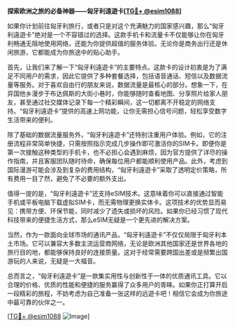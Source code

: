 **探索欧洲之旅的必备神器——匈牙利遠遊卡[[TG💪+ @esim1088](https://t.me/s/esim1088)]**

如果你计划前往匈牙利旅行，或者只是对这个充满魅力的国家感兴趣，那么“匈牙利遠遊卡”绝对是一个不容错过的选择。这款手机卡和流量卡不仅能够让你在匈牙利畅通无阻地使用网络，还能为你提供超值的服务体验。无论你是商务出行还是休闲旅游，它都能成为你旅途中的贴心助手。

首先，让我们来了解一下“匈牙利遠遊卡”的主要特点。这款卡的设计初衷是为了满足不同用户的需求，因此它提供了多种套餐选择，包括语音通话、短信以及数据流量等服务。对于喜欢自由行的朋友来说，数据流量是最核心的部分。想象一下，在异国他乡漫步于布达佩斯的大街小巷时，你能够随时查看地图、分享照片给家人朋友，甚至通过社交媒体记录下每一个精彩瞬间，这一切都离不开稳定的网络支持。“匈牙利遠遊卡”提供的高速上网功能，让你无需担心信号问题，轻松享受数字生活带来的便利。

除了基础的数据流量服务外，“匈牙利遠遊卡”还特别注重用户体验。例如，它的注册流程非常简单快捷，只需按照指示完成几步操作即可激活你的SIM卡。即便你是第一次接触这种类型的手机卡，也不必担心会遇到麻烦，因为官方提供了详尽的操作指南，并且客服团队随时待命，确保每位用户都能顺利使用产品。此外，考虑到国际漫游可能会涉及到复杂的费用结构，“匈牙利遠遊卡”采取了透明定价策略，所有费用一目了然，避免了不必要的额外支出。

值得一提的是，“匈牙利遠遊卡”还支持eSIM技术。这意味着你可以直接通过智能手机或平板电脑下载虚拟SIM卡，而无需物理更换实体卡。这项技术的优势显而易见：携带方便、环保节能，同时减少了遗失或损坏的风险。如果你已经习惯了现代科技带来的便捷生活方式，那么eSIM无疑是一个更先进的解决方案。

当然，作为一款面向全球市场的通讯产品，“匈牙利遠遊卡”不仅仅局限于匈牙利本土市场。它可以兼容大多数主流运营商网络，无论是欧洲其他国家还是世界各地的旅行目的地，都能够保持良好的连接质量。这对于经常需要跨国出差或是频繁出国游玩的人来说，无疑是一大福音。

总而言之，“匈牙利遠遊卡”是一款集实用性与创新性于一体的优质通讯工具。它以合理的价格、优质的性能和便捷的服务赢得了众多用户的青睐。如果你正打算开启一段精彩的旅程，不妨考虑为自己准备一张这样的远遊卡吧！相信它会成为你旅途中最可靠的伙伴之一。

[[TG💪+ @esim1088](https://t.me/s/esim1088) ![Image](https://i.postimg.cc/4NQfJmqS/Snipaste-2025-05-13-00-14-12.png)]